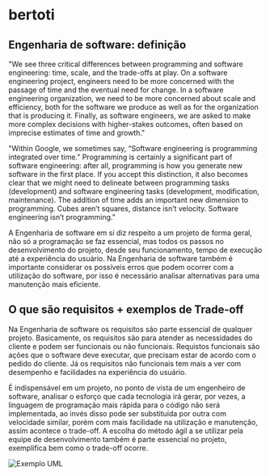 # bertoti

## Engenharia de software: definição

"We see three critical differences between programming and software engineering: time, scale, and the trade-offs at play.   On a software engineering project, engineers need to be more concerned with the passage of time and the eventual need for change. In a software engineering organization, we need to be more concerned about scale and efficiency, both for the software we produce as well as for the organization that is producing it. Finally, as software engineers, we are asked to make more complex decisions with higher-stakes outcomes, often based on imprecise estimates of time and growth."



"Within Google, we sometimes say, “Software engineering is programming integrated over time.” Programming  is certainly a significant part of software engineering: after all, programming is how you generate new software in the first place. If you accept this distinction, it also becomes clear that we might need to delineate between programming tasks (development) and software engineering tasks (development, modification, maintenance). The addition of time adds an important new dimension to programming. Cubes aren’t squares, distance isn’t velocity. Software engineering isn’t programming."


A Engenharia de software em si diz respeito a um projeto de forma geral, não só a programação se faz essencial, mas todos os passos no desenvolvimento do projeto, desde seu funcionamento, tempo de execução até a experiência do usuário. Na Engenharia de software também é importante considerar os possíveis erros que podem ocorrer com a utilização do software, por isso é necessário analisar alternativas para uma manutenção mais eficiente.

## O que são requisitos + exemplos de Trade-off

Na Engenharia de software os requisitos são parte essencial de qualquer projeto. Basicamente, os requisitos são para atender as necessidades do cliente e podem ser funcionais ou não funcionais. Requistos funcionais são ações que o software deve executar, que precisam estar de acordo com o pedido do cliente. Já os requisitos não funcionais tem mais a ver com desempenho e facilidades na experiência do usuário.

É indispensável em um projeto, no ponto de vista de um engenheiro de software, analisar o esforço que cada tecnologia irá gerar, por vezes, a linguagem de programação mais rápida para o código não será implementada, ao invés disso pode ser substituída por outra com velocidade similar, porém com mais facilidade na utilização e manutenção, assim acontece o trade-off. A escolha do método ágil a se utilizar pela equipe de desenvolvimento também é parte essencial no projeto, exemplifica bem como o trade-off ocorre.

![Exemplo UML](https://github.com/PedrohDavi/bertoti/assets/111358479/6c9d8dc2-5cc4-4f67-98aa-105c280c1e3c)


